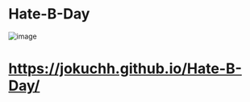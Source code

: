 # Hate-B-Day
![image](https://user-images.githubusercontent.com/92337987/215183718-4f736b9e-a5ab-4d8e-b670-862dc3dc41f7.png)

# https://jokuchh.github.io/Hate-B-Day/
